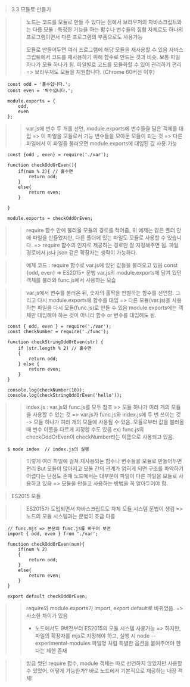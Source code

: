 > 3.3 모듈로 만들기 

>> 노드는 코드를 모듈로 만들 수 있다는 점에서 브라우저의 자바스크립트와는 다름
>> 모듈 : 특정한 기능을 하는 함수나 변수들의 집합
>> 자체로도 하나의 프로그램이면서 다른 프로그램의 부품으로도 사용가능
>> 
>> 모듈로 만들어두면 여러 프로그램에 해당 모듈을 재사용할 수 있음
>> 자바스크립트에서 코드를 재사용하기 위해 함수로 만드는 것과 비슷.
>> 보통 파일 하나가 모듈 하나가 됨.
>> 파일별로 코드를 모듈화할 수 있어 관리하기 편리
>> => 브라우저도 모듈을 지원합니다. (Chrome 60버전 이후)

~~~
    const odd = '홀수입니다.';
    const even = '짝수입니다.';

    module.exports = {
        odd,
        even
    };
~~~

>> var.js에 변수 두 개를 선언, module.exports에 변수들을 담은 객체를 대입 => 이 파일을 모듈로서 기능 
>> 변수들을 모아둔 모듈이 되는 것 => 다른 파일에서 이 파일을 불러오면 module.exports에 대입된 값 사용 가능

~~~
    const {odd , even} = require('./var');

    function checkOddOrEven(){
        if(num % 2){ // 홀수면
            return odd;
        }
        else{
            return even;
        }

    }

    module.exports = checkOddOrEven;
~~~

>> require 함수 안에 불러올 모듈의 경로를 적어줌, 위 예제는 같은 폴더 안에 파일을 만들었지만,
>> 다른 폴더에 있는 파일도 모듈로 사용할 수 있습니다. => require 함수의 인자로 제공하는 경로만 잘 지정해주면 됨.
>> 파일 경로에서 js나 json 같은 확장자는 생략이 가능하다. 

>> 예제 코드 : require 함수로 var.js에 있던 값들을 불러오고 있음 
>> const {odd, even} => ES2015+ 문법 
>> var.js의 module.exports에 담겨 있던 객체를 불러와 func.js에서 사용하는 모습

>> var.js에서 변수를 불러온 뒤, 숫자의 홀짝을 판별하는 함수를 선언함. 그리고 다시 module.exports에 함수를 대입 
>> => 다른 모듈(var.js)을 사용하는 파일을 다시 모듈(func.js)로 만들 수 있음 
>> module.exports에는 객체만 대입해야 하는 것이 아니라 함수 or 변수를 대입해도 됨.

~~~
    const { odd, even } = require('./var');
    const checkNumber = require('./func');

    function checkStringOddOrEven(str) {
        if (str.length % 2) // 홀수면
        {
            return odd;
        } else {
            return even;
        }
    }

    console.log(checkNumber(10));
    console.log(checkStringOddOrEven('hello'));
~~~

>> index.js : var.js와 func.js를 모두 참조 => 모듈 하나가 여러 개의 모듈을 사용할 수 있는 것 
>> => var.js가 func.js와 index.js에 두 번 쓰이는 것 -> 모듈 하나가 여러 개의 모듈에 사용될 수 있음.
>> 모듈로부터 값을 불러올 때 변수 이름을 다르게 지정할 수도 있음
>> ex) func.js의 checkOddOrEven이 checkNumber라는 이름으로 사용되고 있음.

~~~
    $ node index  // index.js의 실행 
~~~ 

>> 이렇게 여러 파일에 걸쳐 재사용되는 함수나 변수들을 모듈로 만들어두면 편리
>> But 모듈이 많아지고 모듈 간의 관계가 얽히게 되면 구조를 파악하기 어렵다는 단점도 존재
>> 노드에서는 대부분이 파일이 다른 파일을 모듈로 사용하고 있음 => 모듈을 만들고 사용하는 방법을 꼭 알아두어야 함.

> ES2015 모듈 

>> ES2015가 도입되면서 자바스크립트도 자체 모듈 시스템 문법이 생김 => 노드의 모듈 시스템과는 문법이 조금 다름 
~~~
    // func.mjs => 본문의 func.js를 바꾸어 보면
    import { odd, even } from './var';
    
    function checkOddOrEven(num){
        if(num % 2)
        {
            return odd;
        }
        else{
            return even;
        }
    }

    export default checkOddOrEven;
~~~

>> require와 module.exports가 import, export default로 바뀌었음. => 사소한 차이가 있음
>> + 노드에서도 9버전부터 ES2015의 모듈 시스템 사용가능 
>> => 하지만, 파일의 확장자를 mjs로 지정해야 하고, 실행 시 node --experimental-modules 파일명 처럼
    특별한 옵션을 붙여주어야 한다는 제한 존재

>> 방금 썻던 require 함수, module 객체는 따로 선언하지 않았지만 사용할 수 있었어.
>> 어떻게 가능한가? 바로 노드에서 기본적으로 제공하는 내장 객체!
